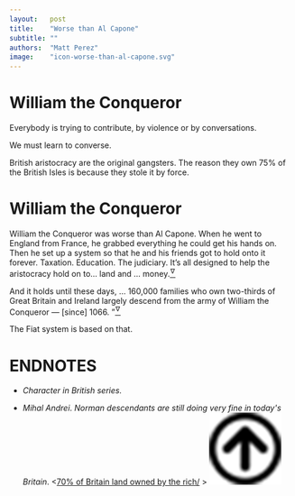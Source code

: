 ```yaml
---
layout:   post
title:    "Worse than Al Capone"
subtitle: ""
authors:  "Matt Perez"
image:    "icon-worse-than-al-capone.svg"
---
```


<div style='display:none; '>
 <p>Everybody is trying to contribute. For some, is by violence, for others, it is by conversations.</p>
 <p>We must learn to converse.</p>
</div>

<h1>William the Conqueror</h1>
 <p>Everybody is trying to contribute, by violence or by conversations.</p>
 <p>We must learn to converse.</p>
 <p>British aristocracy are the original gangsters. The reason they own 75% of the British Isles is because <span class="_standout; ">they stole it by force.</span></p>

<h1>William the Conqueror</h1>
 <div class="_citation">
  <p>William the Conqueror was worse than Al Capone. When he went to England from France, he grabbed everything he could get his hands on. Then he set up a system so that he and his friends got to hold onto it forever. Taxation. Education. The judiciary. It&rsquo;s all designed to help the aristocracy hold on to&hellip; land and &hellip; money.<a href="#en01"><sup id='bm01'>&hairsp;&nabla;&hairsp;</sup></a></p>
 </div>
 <p>And it holds until these days, <span class="_citation">&hellip; 160,000 families who own two-thirds of Great Britain and Ireland largely descend from the army of William the Conqueror &mdash; [since] 1066. &rdquo;<a href="#en02"><sup id="bm02">&hairsp;&nabla;&hairsp;</sup></a></p>
 <p>The Fiat system is based on that.</p>

<h1 class="_section">ENDNOTES</h1>
 <ul>
  <li id="en01">
   <p class="_list-item">
    <em>Character in British series.</em>
   </p>
  </li>
  <li id="en02">
   <p class="_list-item">
    <em>Mihal Andrei</em>.
    <em>Norman descendants are still doing very fine in today's Britain</em>.
    &lt;<a href="https://www.zmescience.com/other/shorties/70-percent-britain-land-owned-by-the-rich/" target="_blank">70% of Britain land owned by the rich/</a> &gt;
    <a class="_uparrow" href="#bm02"><img src="/assets/img/arrow-up-icon.png"></a>
   </p>
  </li>
 </ul>